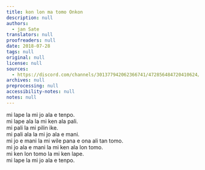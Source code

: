 ```yaml
---
title: kon lon ma tomo Onkon
description: null
authors:
  - jan Sate
translators: null
proofreaders: null
date: 2018-07-28
tags: null
original: null
license: null
sources:
  - https://discord.com/channels/301377942062366741/472856484720410624/472856713003925505
archives: null
preprocessing: null
accessibility-notes: null
notes: null
---
```


mi lape la mi jo ala e tenpo.  \
mi lape ala la mi ken ala pali.  \
mi pali la mi pilin ike.  \
mi pali ala la mi jo ala e mani.  \
mi jo e mani la mi wile pana e ona ali tan tomo.  \
mi jo ala e mani la mi ken ala lon tomo.  \
mi ken lon tomo la mi ken lape.  \
mi lape la mi jo ala e tenpo.
